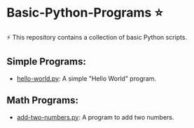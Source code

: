 # Basic-Python-Programs :star:

:zap: This repository contains a collection of basic Python scripts.

## Simple Programs:
- [hello-world.py](https://github.com/Rohit-Rannavre/Basic-Python-Scripts/blob/master/hello-world.py): A simple "Hello World" program.

## Math Programs:
- [add-two-numbers.py](https://github.com/Rohit-Rannavre/Basic-Python-Programs/blob/master/add-two-numbers.py): A program to add two numbers.
